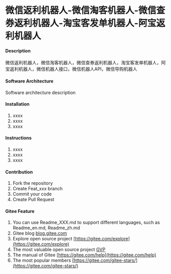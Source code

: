 # 微信返利机器人-微信淘客机器人-微信查券返利机器人-淘宝客发单机器人-阿宝返利机器人

#### Description
微信返利机器人，微信淘客机器人，微信查券返利机器人，淘宝客发单机器人，阿宝返利机器人，微信机器人接口，微信机器人API，微信导购机器人

#### Software Architecture
Software architecture description

#### Installation

1.  xxxx
2.  xxxx
3.  xxxx

#### Instructions

1.  xxxx
2.  xxxx
3.  xxxx

#### Contribution

1.  Fork the repository
2.  Create Feat_xxx branch
3.  Commit your code
4.  Create Pull Request


#### Gitee Feature

1.  You can use Readme\_XXX.md to support different languages, such as Readme\_en.md, Readme\_zh.md
2.  Gitee blog [blog.gitee.com](https://blog.gitee.com)
3.  Explore open source project [https://gitee.com/explore](https://gitee.com/explore)
4.  The most valuable open source project [GVP](https://gitee.com/gvp)
5.  The manual of Gitee [https://gitee.com/help](https://gitee.com/help)
6.  The most popular members  [https://gitee.com/gitee-stars/](https://gitee.com/gitee-stars/)
